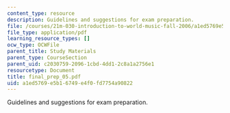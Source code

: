 ```yaml
---
content_type: resource
description: Guidelines and suggestions for exam preparation.
file: /courses/21m-030-introduction-to-world-music-fall-2006/a1ed5769e5b16749e4f0fd7754a90822_final_prep_05.pdf
file_type: application/pdf
learning_resource_types: []
ocw_type: OCWFile
parent_title: Study Materials
parent_type: CourseSection
parent_uid: c2030759-2096-1cbd-4dd1-2c8a1a2756e1
resourcetype: Document
title: final_prep_05.pdf
uid: a1ed5769-e5b1-6749-e4f0-fd7754a90822
---
```

Guidelines and suggestions for exam preparation.

